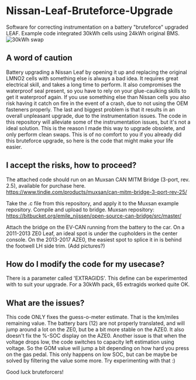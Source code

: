 # Nissan-Leaf-Bruteforce-Upgrade
Software for correcting instrumentation on a battery "bruteforce" upgraded LEAF. Example code integrated 30kWh cells using 24kWh original BMS.
![30kWh swap](https://i.imgur.com/Nwm4tXx.png)

## A word of caution
Battery upgrading a Nissan Leaf by opening it up and replacing the original LMNO2 cells with something else is always a bad idea. It requires great electrical skill, and takes a long time to perform. It also compromises the waterproof seal present, so you have to rely on your glue-caulking skills to get it waterproof again. If you use something else than Nissan cells you also risk having it catch on fire in the event of a crash, due to not using the OEM fasteners properly. The last and biggest problem is that it results in an overall unpleasant upgrade, due to the instrumentation issues. The code in this repository will alleviate some of the instrumentation issues, but it's not a ideal solution. This is the reason I made this way to upgrade obsolete, and only perform clean swaps. This is of no comfort to you if you already did this bruteforce upgrade, so here is the code that might make your life easier.

## I accept the risks, how to proceed?
The attached code should run on an Muxsan CAN MITM Bridge (3-port, rev. 2.5), available for purchase here. https://www.tindie.com/products/muxsan/can-mitm-bridge-3-port-rev-25/

Take the .c file from this repository, and apply it to the Muxsan example repository. Compile and upload to bridge.
Muxsan repository: https://bitbucket.org/emile_nijssen/open-source-can-bridge/src/master/

Attach the bridge on the EV-CAN running from the battery to the car. On a 2011-2013 ZE0 Leaf, an ideal spot is under the cupholders in the center console. On the 2013-2017 AZE0, the easiest spot to splice it in is behind the footwell LH side trim. (Add pictures?)

## How do I modify the code for my usecase?
There is a parameter called 'EXTRAGIDS'. This define can be experimented with to suit your upgrade. For a 30kWh pack, 65 extragids worked quite OK.

## What are the issues?
This code ONLY fixes the guess-o-meter estimate. That is the km/miles remaining value. The battery bars (12) are not properly translated, and will jump around a lot on the ZE0, but be a bit more stable on the AZE0. It also doesn't fix the %-SOC display on the AZE0.
Another issue is that when the voltage drops low, the code switches to capacity left estimation using voltage. So the GOM value will jump a bit depending on how hard you press on the gas pedal. This only happens on low SOC, but can be maybe be solved by filtering the value some more. Try experimenting with that :)

Good luck bruteforcers! 

